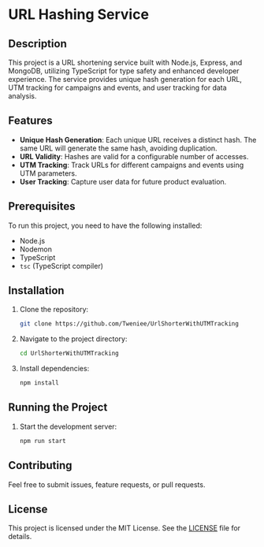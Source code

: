 # URL Hashing Service

## Description

This project is a URL shortening service built with Node.js, Express, and MongoDB, utilizing TypeScript for type safety and enhanced developer experience. The service provides unique hash generation for each URL, UTM tracking for campaigns and events, and user tracking for data analysis.

## Features

- **Unique Hash Generation**: Each unique URL receives a distinct hash. The same URL will generate the same hash, avoiding duplication.
- **URL Validity**: Hashes are valid for a configurable number of accesses.
- **UTM Tracking**: Track URLs for different campaigns and events using UTM parameters.
- **User Tracking**: Capture user data for future product evaluation.

## Prerequisites

To run this project, you need to have the following installed:

- Node.js
- Nodemon
- TypeScript
- `tsc` (TypeScript compiler)

## Installation

1. Clone the repository:

   ```bash
   git clone https://github.com/Tweniee/UrlShorterWithUTMTracking
   ```

2. Navigate to the project directory:

   ```bash
   cd UrlShorterWithUTMTracking
   ```

3. Install dependencies:
   ```bash
   npm install
   ```

## Running the Project

1. Start the development server:
   ```bash
   npm run start
   ```

## Contributing

Feel free to submit issues, feature requests, or pull requests.

## License

This project is licensed under the MIT License. See the [LICENSE](github.com/tweniee) file for details.
